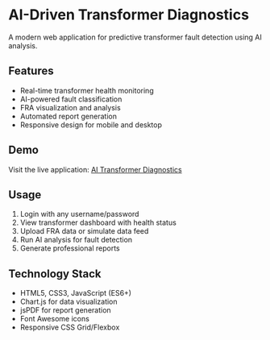 # AI-Driven Transformer Diagnostics

A modern web application for predictive transformer fault detection using AI analysis.

## Features
- Real-time transformer health monitoring
- AI-powered fault classification
- FRA visualization and analysis
- Automated report generation
- Responsive design for mobile and desktop

## Demo
Visit the live application: [AI Transformer Diagnostics](https://your-username.github.io/ai-transformer-diagnostics)

## Usage
1. Login with any username/password
2. View transformer dashboard with health status
3. Upload FRA data or simulate data feed
4. Run AI analysis for fault detection
5. Generate professional reports

## Technology Stack
- HTML5, CSS3, JavaScript (ES6+)
- Chart.js for data visualization
- jsPDF for report generation
- Font Awesome icons
- Responsive CSS Grid/Flexbox
